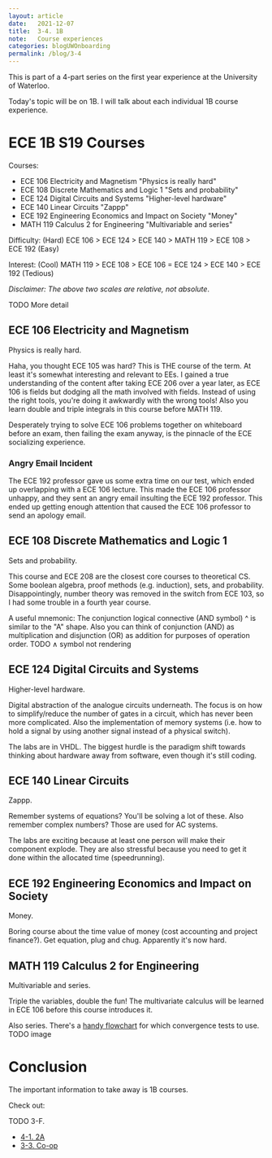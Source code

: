 ```yaml
---
layout: article
date:   2021-12-07
title:  3-4. 1B
note:   Course experiences
categories: blogUWOnboarding
permalink: /blog/3-4
---
```

This is part of a 4-part series on the first year experience at the University of Waterloo.

Today's topic will be on 1B. I will talk about each individual 1B course experience.

# ECE 1B S19 Courses

Courses:

* ECE 106 Electricity and Magnetism "Physics is really hard"
* ECE 108 Discrete Mathematics and Logic 1 "Sets and probability"
* ECE 124 Digital Circuits and Systems "Higher-level hardware"
* ECE 140 Linear Circuits "Zappp"
* ECE 192 Engineering Economics and Impact on Society "Money"
* MATH 119 Calculus 2 for Engineering "Multivariable and series"

Difficulty: (Hard) ECE 106 > ECE 124 > ECE 140 > MATH 119 > ECE 108 > ECE 192 (Easy)

Interest: (Cool) MATH 119 > ECE 108 > ECE 106 = ECE 124 > ECE 140 > ECE 192 (Tedious)

*Disclaimer: The above two scales are relative, not absolute*.

TODO More detail

## ECE 106 Electricity and Magnetism

Physics is really hard.

Haha, you thought ECE 105 was hard? This is THE course of the term. At least it's somewhat interesting and relevant to EEs. I gained a true understanding of the content after taking ECE 206 over a year later, as ECE 106 is fields but dodging all the math involved with fields. Instead of using the right tools, you're doing it awkwardly with the wrong tools! Also you learn double and triple integrals in this course before MATH 119.

Desperately trying to solve ECE 106 problems together on whiteboard before an exam, then failing the exam anyway, is the pinnacle of the ECE socializing experience.

### Angry Email Incident

The ECE 192 professor gave us some extra time on our test, which ended up overlapping with a ECE 106 lecture. This made the ECE 106 professor unhappy, and they sent an angry email insulting the ECE 192 professor. This ended up getting enough attention that caused the ECE 106 professor to send an apology email.

## ECE 108 Discrete Mathematics and Logic 1

Sets and probability.

This course and ECE 208 are the closest core courses to theoretical CS. Some boolean algebra, proof methods (e.g. induction), sets, and probability. Disappointingly, number theory was removed in the switch from ECE 103, so I had some trouble in a fourth year course.

A useful mnemonic: The conjunction logical connective (AND symbol) ^ is similar to the "A" shape. Also you can think of conjunction (AND) as multiplication and disjunction (OR) as addition for purposes of operation order. TODO &wedge; symbol not rendering

## ECE 124 Digital Circuits and Systems

Higher-level hardware.

Digital abstraction of the analogue circuits underneath. The focus is on how to simplify/reduce the number of gates in a circuit, which has never been more complicated. Also the implementation of memory systems (i.e. how to hold a signal by using another signal instead of a physical switch).

The labs are in VHDL. The biggest hurdle is the paradigm shift towards thinking about hardware away from software, even though it's still coding.

## ECE 140 Linear Circuits

Zappp.

Remember systems of equations? You'll be solving a lot of these. Also remember complex numbers? Those are used for AC systems.

The labs are exciting because at least one person will make their component explode. They are also stressful because you need to get it done within the allocated time (speedrunning).

## ECE 192 Engineering Economics and Impact on Society

Money.

Boring course about the time value of money (cost accounting and project finance?). Get equation, plug and chug. Apparently it's now hard.

## MATH 119 Calculus 2 for Engineering

Multivariable and series.

Triple the variables, double the fun! The multivariate calculus will be learned in ECE 106 before this course introduces it.

Also series. There's a [handy flowchart](https://math.hawaii.edu/~ralph/Classes/242/SeriesConvTests.pdf) for which convergence tests to use. TODO image

# Conclusion

The important information to take away is 1B courses.

Check out:

TODO 3-F.

* [4-1. 2A](/blog/4-1)
* [3-3. Co-op](/blog/3-3)
